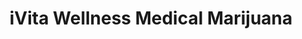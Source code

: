---
title: "iVita Wellness Medical Marijuana"
url: /denver/ivita-wellness-medical-marijuana/
shop: Hanf
---